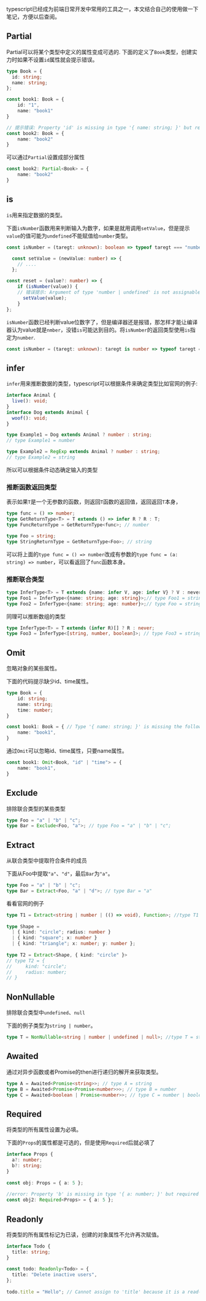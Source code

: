 
typescript已经成为前端日常开发中常用的工具之一，本文结合自己的使用做一下笔记，方便以后查阅。


## Partial
Partial可以将某个类型中定义的属性变成可选的.
下面的定义了`Book`类型，创建实力时如果不设置`id`属性就会提示错误。

```typescript
type Book = {
  id: string;
  name: string;
};

const book1: Book = {
    id: "1",
    name: "book1"
}

// 提示错误: Property 'id' is missing in type '{ name: string; }' but required in type 'Book'.ts(2741)
const book2: Book = {
    name: "book2"
}
```
可以通过`Partial`设置成部分属性

```ts
const book2: Partial<Book> = {
    name: "book2"
}
```

## is
`is`用来指定数据的类型。

下面`isNumber`函数用来判断输入为数字，如果是就用调用`setValue`，但是提示`value`的值可能为`undefined`不能赋值给`number`类型。

```ts
const isNumber = (taregt: unknown): boolean => typeof taregt === "number" && !Number.isNaN(taregt)

  const setValue = (newValue: number) => {
    // ....
  };

const reset = (value?: number) => {
    if (isNumber(value)) {
    // 错误提示: Argument of type 'number | undefined' is not assignable to parameter of type 'number'. Type 'undefined' is not assignable to type 'number'.ts(2345)
      setValue(value);
    }
};
```
`isNumber`函数已经判断value位数字了，但是编译器还是报错，那怎样才能让编译器认为value就是`nmber`，没错`is`可能达到目的。将`isNumber`的返回类型使用`is`指定为`number`.
```ts
const isNumber = (taregt: unknown): taregt is number => typeof taregt === "number" && !Number.isNaN(taregt)
```



## infer
`infer`用来推断数据的类型，typescript可以根据条件来确定类型比如官网的例子:

```ts
interface Animal {
  live(): void;
}
interface Dog extends Animal {
  woof(): void;
}

type Example1 = Dog extends Animal ? number : string;
// type Example1 = number

type Example2 = RegExp extends Animal ? number : string;
// type Example2 = string
```
所以可以根据条件动态确定输入的类型

### 推断函数返回类型
表示如果`T`是一个无参数的函数，则返回`T`函数的返回值，返回返回`T`本身，
```ts
type func = () => number;
type GetReturnType<T> = T extends () => infer R ? R : T;
type FuncReturnType = GetReturnType<func>; // number

type Foo = string;
type StringReturnType = GetReturnType<Foo>; // string
```
可以将上面的`type func = () => number`改成有参数的`type func = (a: string) => number`，可以看返回了`func`函数本身。

### 推断联合类型

```ts
type InferType<T> = T extends {name: infer V, age: infer V} ? V : never;
type Foo1 = InferType<{name: string; age: string}>;// type Foo1 = string
type Foo2 = InferType<{name: string; age: number}>;// type Foo = string | number
```
同理可以推断数组的类型

```ts
type InferType<T> = T extends (infer R)[] ? R : never;
type Foo3 = InferType<[string, number, boolean]>; // type Foo3 = string | number | boolean
```

## Omit
忽略对象的某些属性。

下面的代码提示缺少id、time属性。
```ts
type Book = {
    id: string;
    name: string;
    time: number;
}

const book1: Book = { // Type '{ name: string; }' is missing the following properties from type 'Book': id, timets(2739)
    name: "book1",
}
```

通过`Omit`可以忽略id、time属性，只要name属性。
```ts
const book1: Omit<Book, "id" | "time"> = {
    name: "book1",
}
```

## Exclude 
排除联合类型的某些类型

```ts
type Foo = "a" | "b" | "c";
type Bar = Exclude<Foo, "a">; // type Foo = "a" | "b" | "c";
```

## Extract
从联合类型中提取符合条件的成员

下面从Foo中提取`"a"`、`"d"`，最后`Bar`为`"a"`。
```ts
type Foo = "a" | "b" | "c";
type Bar = Extract<Foo, "a" | "d">; // type Bar = "a"
```
看看官网的例子
```ts
type T1 = Extract<string | number | (() => void), Function>; //type T1 = () => void
 
type Shape =
  | { kind: "circle"; radius: number }
  | { kind: "square"; x: number }
  | { kind: "triangle"; x: number; y: number };
 
type T2 = Extract<Shape, { kind: "circle" }>
// type T2 = {
//     kind: "circle";
//     radius: number;
// }
```

## NonNullable
排除联合类型中`undefined`、`null`

下面的例子类型为`string | number`。
```ts
type T = NonNullable<string | number | undefined | null>; //type T = string | number
```

## Awaited
通过对异步函数或者Promise的then进行递归的解开来获取类型。

```ts
type A = Awaited<Promise<string>>; // type A = string
type B = Awaited<Promise<Promise<number>>>; // type B = number
type C = Awaited<boolean | Promise<number>>; // type C = number | boolean
```

## Required
将类型的所有属性设置为必填。

下面的`Props`的属性都是可选的，但是使用`Required`后就必填了
```ts
interface Props {
  a?: number;
  b?: string;
}
 
const obj: Props = { a: 5 };
 
//error: Property 'b' is missing in type '{ a: number; }' but required in type 'Required<Props>'.ts(2741)
const obj2: Required<Props> = { a: 5 };
```

## Readonly
将类型的所有属性标记为已读，创建的对象属性不允许再次赋值。

```ts
interface Todo {
  title: string;
}
 
const todo: Readonly<Todo> = {
  title: "Delete inactive users",
};
 
todo.title = "Hello"; // Cannot assign to 'title' because it is a read-only property.ts(2540)
```